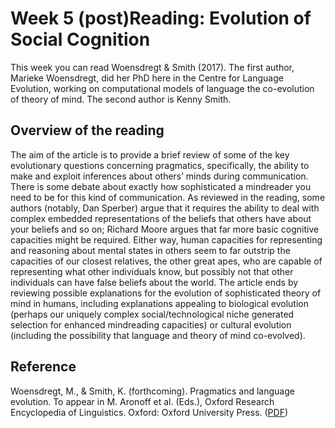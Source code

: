 # Week 5 (post)Reading: Evolution of Social Cognition

This week you can read Woensdregt & Smith (2017). The first author, Marieke Woensdregt, did her PhD here in the Centre for Language Evolution, working on computational models of language the co-evolution of theory of mind. The second author is Kenny Smith.

## Overview of the reading
The aim of the article is to provide a brief review of some of the key evolutionary questions concerning pragmatics, specifically, the ability to make and exploit inferences about others’ minds during communication. There is some debate about exactly how sophisticated a mindreader you need to be for this kind of communication. As reviewed in the reading, some authors (notably, Dan Sperber) argue that it requires the ability to deal with complex embedded representations of the beliefs that others have about your beliefs and so on; Richard Moore argues that far more basic cognitive capacities might be required. Either way, human capacities for representing and reasoning about mental states in others seem to far outstrip the capacities of our closest relatives, the other great apes, who are capable of representing what other individuals know, but possibly not that other individuals can have false beliefs about the world. The article ends by reviewing possible explanations for the evolution of sophisticated theory of mind in humans, including explanations appealing to biological evolution (perhaps our uniquely complex social/technological niche generated selection for enhanced mindreading capacities) or cultural evolution (including the possibility that language and theory of mind co-evolved).

## Reference
Woensdregt, M., & Smith, K. (forthcoming). Pragmatics and language evolution. To appear in M. Aronoff et al. (Eds.), Oxford Research Encyclopedia of Linguistics. Oxford: Oxford University Press. ([PDF](./woensdregt-smith.pdf))
